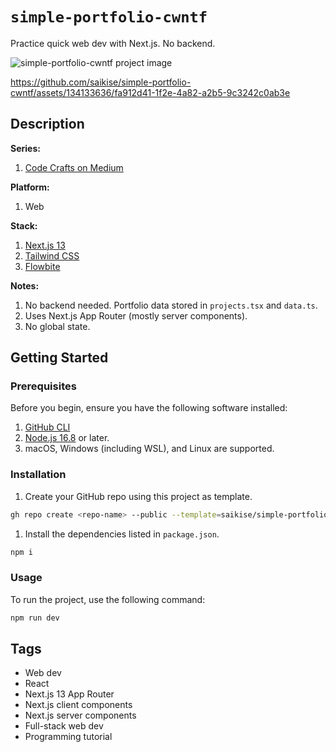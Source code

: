 # `simple-portfolio-cwntf`

Practice quick web dev with Next.js. No backend.

![simple-portfolio-cwntf project image](https://github.com/saikise/simple-portfolio-cwntf/assets/134133636/bd7823b6-5cd7-468c-9fd8-4fa31d7dc1d0)

https://github.com/saikise/simple-portfolio-cwntf/assets/134133636/fa912d41-1f2e-4a82-a2b5-9c3242c0ab3e

## Description

**Series:**

1. [Code Crafts on Medium](https://medium.com/@saikise/list/code-crafts-21a1d1eaecf4)

**Platform:**

1. Web

**Stack:**

1. [Next.js 13](https://nextjs.org/docs)
1. [Tailwind CSS](https://tailwindcss.com/)
1. [Flowbite](https://flowbite.com/)

**Notes:**

1. No backend needed. Portfolio data stored in `projects.tsx` and `data.ts`.
1. Uses Next.js App Router (mostly server components).
1. No global state.

## Getting Started

### Prerequisites

Before you begin, ensure you have the following software installed:

1. [GitHub CLI](https://cli.github.com/manual/installation)
1. [Node.js 16.8](https://nodejs.org/) or later.
1. macOS, Windows (including WSL), and Linux are supported.

### Installation

1. Create your GitHub repo using this project as template.

```bash
gh repo create <repo-name> --public --template=saikise/simple-portfolio-cwntf
```

1. Install the dependencies listed in `package.json`.

```bash
npm i
```

### Usage

To run the project, use the following command:

```bash
npm run dev
```

## Tags

- Web dev
- React
- Next.js 13 App Router
- Next.js client components
- Next.js server components
- Full-stack web dev
- Programming tutorial
